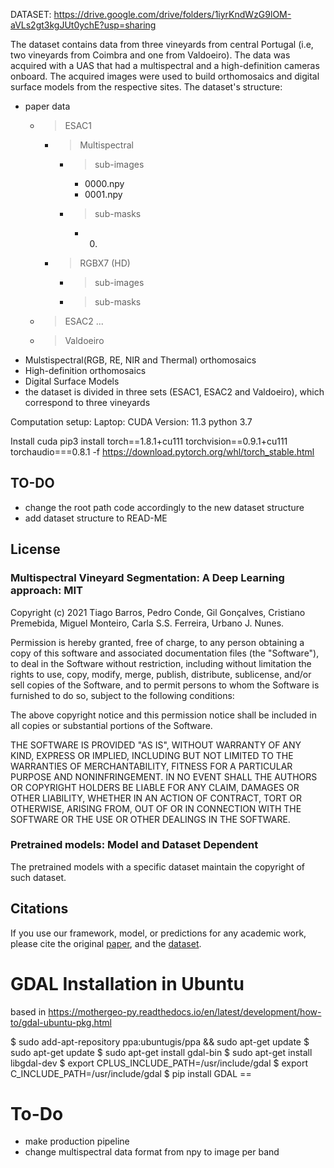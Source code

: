 
DATASET: https://drive.google.com/drive/folders/1iyrKndWzG9lOM-aVLs2gt3kgJUt0ychE?usp=sharing


The dataset contains data from three vineyards from central Portugal (i.e, two vineyards from Coimbra and one from Valdoeiro). The data was acquired with a UAS that had a multispectral and a high-definition cameras onboard. The acquired images were used to build orthomosaics and digital surface models from the respective sites. 
The dataset's structure: 

- paper data
    - > ESAC1
        - > Multispectral
            - > sub-images
                - 0000.npy
                - 0001.npy
            - > sub-masks
                - 0000.
        - > RGBX7 (HD)
            - > sub-images
            - > sub-masks
    - > ESAC2
        ...
    - > Valdoeiro 
- Mulstispectral(RGB, RE, NIR and Thermal) orthomosaics
- High-definition orthomosaics 
- Digital Surface Models 
- the dataset is divided in three sets (ESAC1, ESAC2 and Valdoeiro), which correspond to three vineyards 


Computation setup:
Laptop: CUDA Version: 11.3 
python 3.7 

Install cuda 
pip3 install torch==1.8.1+cu111 torchvision==0.9.1+cu111 torchaudio===0.8.1 -f https://download.pytorch.org/whl/torch_stable.html

## TO-DO
- change the root path code accordingly to the new dataset structure
- add dataset structure to READ-ME

## License

### Multispectral Vineyard Segmentation: A Deep Learning approach: MIT

Copyright (c) 2021 Tiago Barros, Pedro Conde, Gil Gonçalves, Cristiano Premebida, Miguel Monteiro, Carla S.S. Ferreira, Urbano J. Nunes.

Permission is hereby granted, free of charge, to any person obtaining a copy of this software and associated documentation files (the "Software"), to deal in the Software without restriction, including without limitation the rights to use, copy, modify, merge, publish, distribute, sublicense, and/or sell copies of the Software, and to permit persons to whom the Software is furnished to do so, subject to the following conditions:

The above copyright notice and this permission notice shall be included in all copies or substantial portions of the Software.

THE SOFTWARE IS PROVIDED "AS IS", WITHOUT WARRANTY OF ANY KIND, EXPRESS OR IMPLIED, INCLUDING BUT NOT LIMITED TO THE WARRANTIES OF MERCHANTABILITY, FITNESS FOR A PARTICULAR PURPOSE AND NONINFRINGEMENT. IN NO EVENT SHALL THE AUTHORS OR COPYRIGHT HOLDERS BE LIABLE FOR ANY CLAIM, DAMAGES OR OTHER LIABILITY, WHETHER IN AN ACTION OF CONTRACT, TORT OR OTHERWISE, ARISING FROM, OUT OF OR IN CONNECTION WITH THE SOFTWARE OR THE USE OR OTHER DEALINGS IN THE SOFTWARE.

### Pretrained models: Model and Dataset Dependent

The pretrained models with a specific dataset maintain the copyright of such dataset.

## Citations

If you use our framework, model, or predictions for any academic work, please cite the original [paper](https://arxiv.org/abs/2108.01200), and the [dataset](https://drive.google.com/drive/folders/1PeDqlXa-TISJcPGB2kaJ547LV5M3E_xU?usp=sharing).


# GDAL Installation in Ubuntu 

based in https://mothergeo-py.readthedocs.io/en/latest/development/how-to/gdal-ubuntu-pkg.html

$ sudo add-apt-repository ppa:ubuntugis/ppa && sudo apt-get update
$ sudo apt-get update
$ sudo apt-get install gdal-bin
$ sudo apt-get install libgdal-dev
$ export CPLUS_INCLUDE_PATH=/usr/include/gdal
$ export C_INCLUDE_PATH=/usr/include/gdal
$ pip install GDAL == <GDAL VERSION FROM OGRINFO>


# To-Do
- make production pipeline
- change multispectral data format from npy to image per band  
